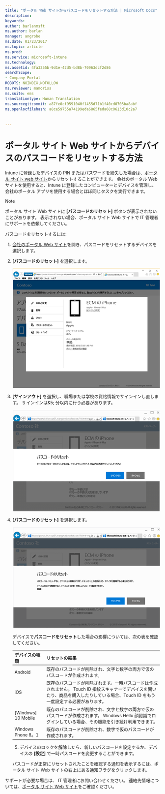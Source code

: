 ```yaml
---
title: "ポータル Web サイトからパスコードをリセットする方法 | Microsoft Docs"
description: 
keywords: 
author: barlanmsft
ms.author: barlan
manager: angrobe
ms.date: 01/23/2017
ms.topic: article
ms.prod: 
ms.service: microsoft-intune
ms.technology: 
ms.assetid: 4fa3255b-9d1e-42d5-bd8b-70963dcf2d86
searchScope:
- Company Portal
ROBOTS: NOINDEX,NOFOLLOW
ms.reviewer: mamoriss
ms.suite: ems
translationtype: Human Translation
ms.sourcegitcommit: a87fe0cf9591040f1455d71b1f40cd0705ba8abf
ms.openlocfilehash: a8ce59755a74199eda6865feda68c0613d10c2a7


---
```


# <a name="how-to-reset-your-device-passcode-from-the-company-portal-website"></a>ポータル サイト Web サイトからデバイスのパスコードをリセットする方法

Intune に登録したデバイスの PIN またはパスワードを紛失した場合は、[ポータル サイト web サイト](http://portal.manage.microsoft.com)からリセットすることができます。 会社のポータル Web サイトを使用すると、Intune に登録したコンピューターとデバイスを管理し、会社のポータル アプリを使用する場合とほぼ同じタスクを実行できます。

> [!NOTE]
> ポータル サイト Web サイトに **[パスコードのリセット]** ボタンが表示されないことがあります。 表示されない場合、ポータル サイト Web サイトで IT 管理者にサポートを依頼してください。

パスコードをリセットするには:

1.  [会社のポータル Web サイト](http://portal.manage.microsoft.com)を開き、パスコードをリセットするデバイスを選択します。

2.  **[パスコードのリセット]** を選択します。

    ![[パスコードのリセット] ボタンとデバイスの詳細](./media/iwp-screen-with-all-options.png)

3.  **[サインアウト]** を選択し、職場または学校の資格情報でサインインし直します。 サインインは&5; 分以内に行う必要があります。

    ![サインアウト ボタンでメッセージをリセットする](./media/iwp-2-sign-out.png)

4.  **[パスコードのリセット]** を選択します。

    ![パスコードをリセットすると何が起きるのかを説明するメッセージ](./media/iwp-3-tap-reset-passcode-after-signin.png)

    デバイスで**パスコードをリセット**した場合の影響については、次の表を確認してください。

    |デバイスの種類|リセットの結果|
    |------------|-----------|
    |Android|既存のパスコードが削除され、文字と数字の両方で仮のパスコードが作成されます。|
    |iOS|既存のパスコードが削除されます。一時パスコードは作成されません。 Touch ID 指紋スキャナーでデバイスを開いたり、商品を購入したりしている場合、Touch ID をもう一度設定する必要があります。|
    |[Windows] 10 Mobile|既存のパスコードが削除され、文字と数字の両方で仮のパスコードが作成されます。 Windows Hello 顔認識でログインしている場合、その機能を引き続け利用できます。|
    |Windows Phone 8。1|既存のパスコードが削除され、数字で仮のパスコードが作成されます。|

    5.  デバイスのロックを解除したら、新しいパスコードを設定するか、デバイスの **[設定]** で一時パスコードを変更することができます。

    パスコードが正常にリセットされたことを確認する通知を表示するには、ポータル サイト Web サイトの右上にある通知フラグをクリックします。

サポートが必要な場合は、 IT 管理者にお問い合わせください。 連絡先情報については、[ポータル サイト Web サイト](http://portal.manage.microsoft.com)をご確認ください。



<!--HONumber=Jan17_HO5-->


